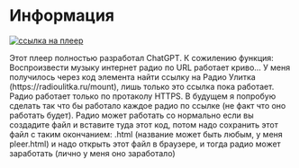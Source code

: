 # Информация
<p align="">
  <a href="https://chtko.github.io/pleer.github.io/">
    <img src="https://img.shields.io/badge/ссылка-на%20плеер-brightgreen" alt="ссылка на плеер">
  </a>
</p>
Этот плеер полностью разработал ChatGPT.
К сожилению функция: Воспроизвести музыку интернет радио по URL работает криво...
У меня получилось через код элемента найти ссылку на Радио Улитка (https://radioulitka.ru/mount), лишь только это ссылка пока работает. Радио работает только по протаколу HTTPS.
В будущем я попробую сделать так что бы работало каждое радио по ссылке (не факт что оно работать будет).
Радио может работать со нормально если вы создадите файл и вставите туда этот код, потом надо сохранить этот файл с таким окончанием: .html (название может быть любым, у меня pleer.html) и надо открыть этот файл в браузере, и тогда радио может заработать (лично у меня оно заработало)
